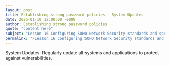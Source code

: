 ```yaml
---
layout: post
title: Establishing strong password policies - System Updates
date: 2025-01-10 12:00:00 -0000
author: Establishing strong password policies
quote: "content here"
subject: "Lesson 16 Configuring SOHO Network Security standards and specifications"
permalink: "/Lesson 16 Configuring SOHO Network Security standards and specifications/Establishing strong password policies/Establishing strong password policies - System Updates"
---
```


System Updates: Regularly update all systems and applications to protect against vulnerabilities.
